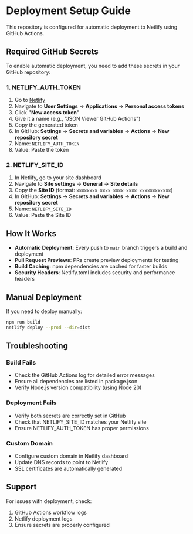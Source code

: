 # Deployment Setup Guide

This repository is configured for automatic deployment to Netlify using GitHub Actions.

## Required GitHub Secrets

To enable automatic deployment, you need to add these secrets in your GitHub repository:

### 1. NETLIFY_AUTH_TOKEN
1. Go to [Netlify](https://app.netlify.com)
2. Navigate to **User Settings** → **Applications** → **Personal access tokens**
3. Click **"New access token"**
4. Give it a name (e.g., "JSON Viewer GitHub Actions")
5. Copy the generated token
6. In GitHub: **Settings** → **Secrets and variables** → **Actions** → **New repository secret**
7. Name: `NETLIFY_AUTH_TOKEN`
8. Value: Paste the token

### 2. NETLIFY_SITE_ID
1. In Netlify, go to your site dashboard
2. Navigate to **Site settings** → **General** → **Site details**
3. Copy the **Site ID** (format: `xxxxxxxx-xxxx-xxxx-xxxx-xxxxxxxxxxxx`)
4. In GitHub: **Settings** → **Secrets and variables** → **Actions** → **New repository secret**
5. Name: `NETLIFY_SITE_ID`
6. Value: Paste the Site ID

## How It Works

- **Automatic Deployment**: Every push to `main` branch triggers a build and deployment
- **Pull Request Previews**: PRs create preview deployments for testing
- **Build Caching**: npm dependencies are cached for faster builds
- **Security Headers**: Netlify.toml includes security and performance headers

## Manual Deployment

If you need to deploy manually:

```bash
npm run build
netlify deploy --prod --dir=dist
```

## Troubleshooting

### Build Fails
- Check the GitHub Actions log for detailed error messages
- Ensure all dependencies are listed in package.json
- Verify Node.js version compatibility (using Node 20)

### Deployment Fails
- Verify both secrets are correctly set in GitHub
- Check that NETLIFY_SITE_ID matches your Netlify site
- Ensure NETLIFY_AUTH_TOKEN has proper permissions

### Custom Domain
- Configure custom domain in Netlify dashboard
- Update DNS records to point to Netlify
- SSL certificates are automatically generated

## Support

For issues with deployment, check:
1. GitHub Actions workflow logs
2. Netlify deployment logs
3. Ensure secrets are properly configured